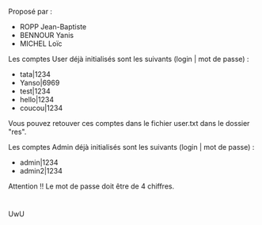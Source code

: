 Proposé par :
- ROPP Jean-Baptiste
- BENNOUR Yanis
- MICHEL Loïc

Les comptes User déjà initialisés sont les suivants (login | mot de passe) :

- tata|1234
- Yanso|6969
- test|1234
- hello|1234
- coucou|1234

Vous pouvez retouver ces comptes dans le fichier user.txt dans le dossier "res".


Les comptes Admin déjà initialisés sont les suivants (login | mot de passe) :

- admin|1234
- admin2|1234


Attention !!
Le mot de passe doit être de 4 chiffres.

#

#

#

#

#

#

#

#

#

#

#

#

UwU
